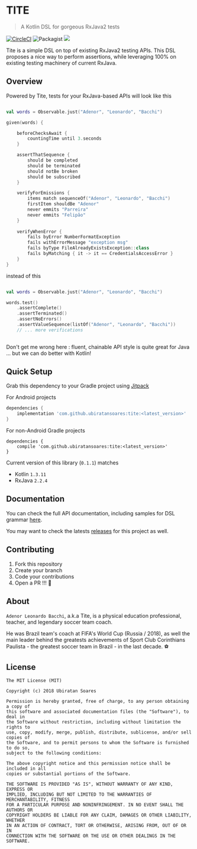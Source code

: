 # TITE

> A Kotlin DSL for gorgeous RxJava2 tests

[![CircleCI](https://circleci.com/gh/ubiratansoares/tite/tree/master.svg?style=svg&circle-token=188c963e29f181c85e6c2559ca31ac3935fedc7e)](https://circleci.com/gh/ubiratansoares/tite/tree/master) 
![Packagist](https://img.shields.io/packagist/l/doctrine/orm.svg?style=flat-square) [![](https://jitpack.io/v/ubiratansoares/tite.svg)](https://jitpack.io/#ubiratansoares/tite)


Tite is a simple DSL on top of existing RxJava2 testing APIs. This DSL proposes a nice way to perform assertions, while leveraging 100% on existing testing machinery of current RxJava.

## Overview

Powered by Tite, tests for your RxJava-based APIs will look like this

```kotlin

val words = Observable.just("Adenor", "Leonardo", "Bacchi")

given(words) {

    beforeChecksAwait {
        countingTime until 3.seconds
    }

    assertThatSequence {
        should be completed
        should be terminated
        should notBe broken
        should be subscribed
    }

    verifyForEmissions {
        items match sequenceOf("Adenor", "Leonardo", "Bacchi")
        firstItem shouldBe "Adenor"
        never emmits "Parreira"
        never emmits "Felipão"
    }
    
    verifyWhenError {
        fails byError NumberFormatException
        fails withErrorMessage "exception msg"
        fails byType FileAlreadyExistsException::class
        fails byMatching { it -> it == CredentialsAccessError }
    }
}

```

instead of this

```kotlin

val words = Observable.just("Adenor", "Leonardo", "Bacchi")

words.test()
    .assertComplete()
    .assertTerminated()
    .assertNoErrors()
    .assertValueSequence(listOf("Adenor", "Leonardo", "Bacchi"))
    // ... more verifications
    
```

Don't get me wrong here : fluent, chainable API style is quite great for Java ... but we can do better with Kotlin! 

## Quick Setup

Grab this dependency to your Gradle project using [Jitpack](https://jitpack.io) 

For Android projects

```groovy
dependencies {
	implementation 'com.github.ubiratansoares:tite:<latest_version>'
}
```

For non-Android Gradle projects

```
dependencies {
	compile 'com.github.ubiratansoares:tite:<latest_version>'
}
```

Current version of this library (`0.1.1`) matches

- Kotlin `1.3.11`
- RxJava `2.2.4`

## Documentation

You can check the full API documentation, including samples for DSL grammar [here](https://ubiratansoares.github.io/tite).

You may want to check the latests [releases](https://github.com/ubiratan/tite/releases) for this project as well.

## Contributing

1. Fork this repository
2. Create your branch
3. Code your contributions
4. Open a PR !!! 🚀

## About

`Adenor Leonardo Bacchi`, a.k.a Tite, is a physical education professional, teacher, and legendary soccer team coach. 

He was Brazil team's coach at FIFA's World Cup (Russia / 2018), as well the main leader behind the greatests achievements of Sport Club Corinthians Paulista - the greatest soccer team in Brazil - in the last decade. ⚽

## License

```
The MIT License (MIT)

Copyright (c) 2018 Ubiratan Soares

Permission is hereby granted, free of charge, to any person obtaining a copy of
this software and associated documentation files (the "Software"), to deal in
the Software without restriction, including without limitation the rights to
use, copy, modify, merge, publish, distribute, sublicense, and/or sell copies of
the Software, and to permit persons to whom the Software is furnished to do so,
subject to the following conditions:

The above copyright notice and this permission notice shall be included in all
copies or substantial portions of the Software.

THE SOFTWARE IS PROVIDED "AS IS", WITHOUT WARRANTY OF ANY KIND, EXPRESS OR
IMPLIED, INCLUDING BUT NOT LIMITED TO THE WARRANTIES OF MERCHANTABILITY, FITNESS
FOR A PARTICULAR PURPOSE AND NONINFRINGEMENT. IN NO EVENT SHALL THE AUTHORS OR
COPYRIGHT HOLDERS BE LIABLE FOR ANY CLAIM, DAMAGES OR OTHER LIABILITY, WHETHER
IN AN ACTION OF CONTRACT, TORT OR OTHERWISE, ARISING FROM, OUT OF OR IN
CONNECTION WITH THE SOFTWARE OR THE USE OR OTHER DEALINGS IN THE SOFTWARE.
```